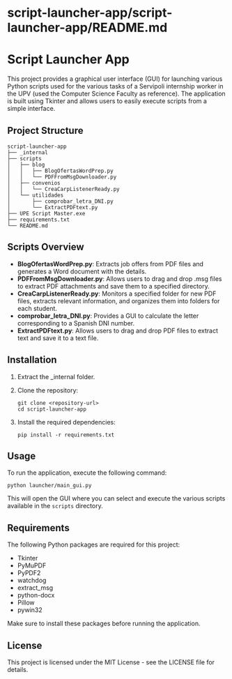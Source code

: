 # script-launcher-app/script-launcher-app/README.md

# Script Launcher App

This project provides a graphical user interface (GUI) for launching various Python scripts used for the various tasks of a Servipoli internship worker in the UPV (used the Computer Science Faculty as reference). The application is built using Tkinter and allows users to easily execute scripts from a simple interface.

## Project Structure

```
script-launcher-app
├── _internal
├── scripts
│   ├── blog
│   │   ├── BlogOfertasWordPrep.py
│   │   └── PDFFromMsgDownloader.py
│   ├── convenios
│   │   └── CreaCarpListenerReady.py
│   └── utilidades
│       ├── comprobar_letra_DNI.py
│       └── ExtractPDFtext.py
├── UPE Script Master.exe
├── requirements.txt
└── README.md
```

## Scripts Overview

- **BlogOfertasWordPrep.py**: Extracts job offers from PDF files and generates a Word document with the details.
- **PDFFromMsgDownloader.py**: Allows users to drag and drop .msg files to extract PDF attachments and save them to a specified directory.
- **CreaCarpListenerReady.py**: Monitors a specified folder for new PDF files, extracts relevant information, and organizes them into folders for each student.
- **comprobar_letra_DNI.py**: Provides a GUI to calculate the letter corresponding to a Spanish DNI number.
- **ExtractPDFtext.py**: Allows users to drag and drop PDF files to extract text and save it to a text file.

## Installation

1. Extract the _internal folder.
2. Clone the repository:

   ```
   git clone <repository-url>
   cd script-launcher-app
   ```
3. Install the required dependencies:

   ```
   pip install -r requirements.txt
   ```

## Usage

To run the application, execute the following command:

```
python launcher/main_gui.py
```

This will open the GUI where you can select and execute the various scripts available in the `scripts` directory.

## Requirements

The following Python packages are required for this project:

- Tkinter
- PyMuPDF
- PyPDF2
- watchdog
- extract_msg
- python-docx
- Pillow
- pywin32

Make sure to install these packages before running the application.

## License

This project is licensed under the MIT License - see the LICENSE file for details.
